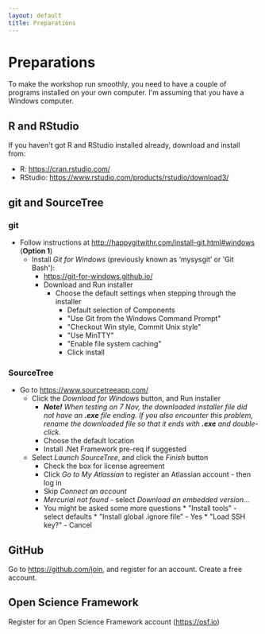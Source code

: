 ```yaml
---
layout: default
title: Preparations
---
```


# Preparations

To make the workshop run smoothly, you need to have a couple of programs installed on your own computer. I'm assuming that you have a Windows computer.

## R and RStudio
If you haven't got R and RStudio installed already, download and install from:
* R: https://cran.rstudio.com/
* RStudio: https://www.rstudio.com/products/rstudio/download3/

## git and SourceTree

### git
* Follow instructions at http://happygitwithr.com/install-git.html#windows (**Option 1**)
  * Install _Git for Windows_ (previously known as ‘mysysgit’ or 'Git Bash'):
    * https://git-for-windows.github.io/
    * Download and Run installer
      * Choose the default settings when stepping through the installer
        * Default selection of Components
        * "Use Git from the Windows Command Prompt"
        * "Checkout Win style, Commit Unix style"
        * "Use MinTTY"
        * "Enable file system caching"
        * Click install

### SourceTree
* Go to https://www.sourcetreeapp.com/
  * Click the _Download for Windows_ button, and Run installer
    * _**Note!** When testing on 7 Nov, the downloaded installer file did not have an **.exe** file ending. If you also encounter this problem, rename the downloaded file so that it ends with **.exe** and double-click._
	* Choose the default location
	* Install .Net Framework pre-req if suggested
  * Select _Launch SourceTree_, and click the _Finish_ button
	  * Check the box for license agreement
    * Click _Go to My Atlassian_ to register an Atlassian account - then log in
    * Skip _Connect an account_
    * _Mercurial not found_ - select _Download an embedded version..._
    * You might be asked some more questions
			* "Install tools" - select defaults
			* "Install global .ignore file" - Yes
			* "Load SSH key?" - Cancel

## GitHub
Go to https://github.com/join, and register for an account. Create a free account.

## Open Science Framework
Register for an Open Science Framework account (https://osf.io)
